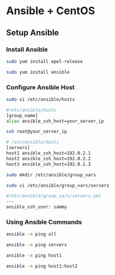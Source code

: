 # Ansible + CentOS

## Setup Ansible

### Install Ansible
```bash
sudo yum install epel-release

sudo yum install ansible
```

### Configure Ansible Host
```bash
sudo vi /etc/ansible/hosts

#/etc/ansible/hosts
[group_name]
alias ansible_ssh_host=your_server_ip

ssh root@your_server_ip

# /etc/ansible/hosts
[servers]
host1 ansible_ssh_host=192.0.2.1
host2 ansible_ssh_host=192.0.2.2
host3 ansible_ssh_host=192.0.2.3

sudo mkdir /etc/ansible/group_vars

sudo vi /etc/ansible/group_vars/servers

#/etc/ansible/group_vars/servers.yml
---
ansible_ssh_user: sammy
```

### Using Ansible Commands

```bash
ansible -m ping all

ansible -m ping servers

ansible -m ping host1

ansible -m ping host1:host2
```
